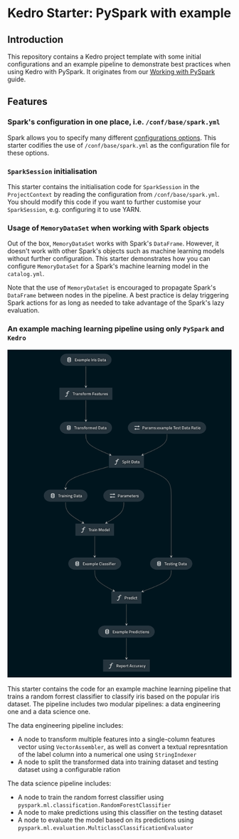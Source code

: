 # Kedro Starter: PySpark with example

## Introduction

This repository contains a Kedro project template with some initial configurations and an example pipeline to demonstrate best practices when using Kedro with PySpark. It originates from our [Working with PySpark](https://kedro.readthedocs.io/en/stable/04_user_guide/09_pyspark.html) guide.

## Features

### Spark's configuration in one place, i.e. `/conf/base/spark.yml`

Spark allows you to specify many different [configurations options](https://spark.apache.org/docs/latest/configuration.html). This starter codifies the use of `/conf/base/spark.yml` as the configuration file for these options.


### `SparkSession` initialisation

This starter contains the initialisation code for `SparkSession` in the `ProjectContext` by reading the configuration from `/conf/base/spark.yml`. You should modify this code if you want to further customise your `SparkSession`, e.g. configuring it to use YARN.

### Usage of `MemoryDataSet` when working with Spark objects

Out of the box, `MemoryDataSet` works with Spark's `DataFrame`. However, it doesn't work with other Spark's objects such as machine learning models without further configuration. This starter demonstrates how you can configure `MemoryDataSet` for a Spark's machine learning model in the `catalog.yml`.

Note that the use of `MemoryDataSet` is encouraged to propagate Spark's `DataFrame` between nodes in the pipeline. A best practice is delay triggering Spark actions for as long as needed to take advantage of the Spark's lazy evaluation.

### An example maching learning pipeline using only `PySpark` and `Kedro`

![](./images/spark_iris_pipeline.png)

This starter contains the code for an example machine learning pipeline that trains a random forrest classifier to classify iris based on the popular iris dataset. The pipeline includes two modular pipelines: a data engineering one and a data science one.

The data engineering pipeline includes:
* A node to transform multiple features into a single-column features vector using `VectorAssembler`, as well as convert a textual represntation of the label column into a numerical one using `StringIndexer`
* A node to split the transformed data into training dataset and testing dataset using a configurable ration

The data science pipeline includes:
* A node to train the random forrest classifier using `pyspark.ml.classification.RandomForestClassifier`
* A node to make predictions using this classifier on the testing dataset
* A node to evaluate the model based on its predictions using `pyspark.ml.evaluation.MulticlassClassificationEvaluator`
